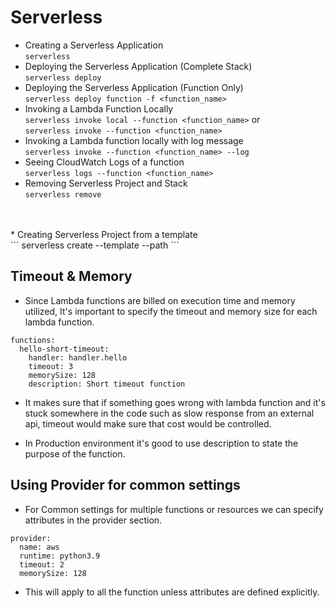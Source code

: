 # Serverless

* Creating a Serverless Application <br>
``` serverless ```
* Deploying the Serverless Application (Complete Stack) <br>
``` serverless deploy ```
* Deploying the Serverless Application (Function Only) <br>
``` serverless deploy function -f <function_name> ```
* Invoking a Lambda Function Locally <br>
``` serverless invoke local --function <function_name> ``` or<br>
``` serverless invoke --function <function_name> ```
* Invoking a Lambda function locally with log message <br>
``` serverless invoke --function <function_name> --log ```
* Seeing CloudWatch Logs of a function <br>
``` serverless logs --function <function_name> ```
* Removing Serverless Project and Stack <br>
``` serverless remove ```
<br>

<br>
* Creating Serverless Project from a template <br>
``` serverless create --template <template_name> --path <project_folder> ```

## Timeout & Memory

* Since Lambda functions are billed on execution time and memory utilized, It's important to specify the timeout and memory size for each lambda function.

```
functions:
  hello-short-timeout:
    handler: handler.hello
    timeout: 3 
    memorySize: 128
    description: Short timeout function
```

* It makes sure that if something goes wrong with lambda function and it's stuck somewhere in the code such as slow response from an external api, timeout would make sure that cost would be controlled.

* In Production environment it's good to use description to state the purpose of the function.

## Using Provider for common settings

* For Common settings for multiple functions or resources we can specify attributes in the provider section.

```
provider:
  name: aws
  runtime: python3.9
  timeout: 2
  memorySize: 128
  ```

* This will apply to all the function unless attributes are defined explicitly.
